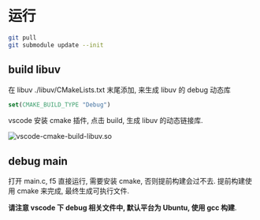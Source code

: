 # 运行

```bash
git pull
git submodule update --init
```

## build libuv

在 libuv ./libuv/CMakeLists.txt 末尾添加, 来生成 libuv 的 debug 动态库

```cmake
set(CMAKE_BUILD_TYPE "Debug")
```

vscode 安装 cmake 插件, 点击 build, 生成 libuv 的动态链接库.

![vscode-cmake-build-libuv.so](http://rgmhwumdz.hb-bkt.clouddn.com/2022-08/2022-08-15/-13.png)  


## debug main

打开 main.c, f5 直接运行, 需要安装 cmake, 否则提前构建会过不去. 提前构建使用 cmake 来完成, 最终生成可执行文件.

**请注意 vscode 下 debug 相关文件中, 默认平台为 Ubuntu, 使用 gcc 构建**.